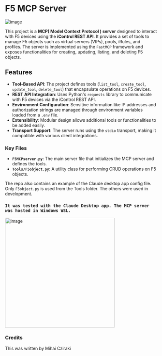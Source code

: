 # F5 MCP Server

![image](https://github.com/user-attachments/assets/5d4b7f73-c19c-4c3f-8222-184372f57381)

This project is a **MCP( Model Context Protocol ) server** designed to interact with F5 devices using the **iControl REST API**. It provides a set of tools to manage F5 objects such as virtual servers (VIPs), pools, iRules, and profiles. The server is implemented using the `FastMCP` framework and exposes functionalities for creating, updating, listing, and deleting F5 objects.

## Features

- **Tool-Based API**: The project defines tools (`list_tool`, `create_tool`, `update_tool`, `delete_tool`) that encapsulate operations on F5 devices.
- **REST API Integration**: Uses Python's `requests` library to communicate with F5 devices via the iControl REST API.
- **Environment Configuration**: Sensitive information like IP addresses and authorization strings are managed through environment variables loaded from a `.env` file.
- **Extensibility**: Modular design allows additional tools or functionalities to be added easily.
- **Transport Support**: The server runs using the `stdio` transport, making it compatible with various client integrations.

### Key Files

- **`F5MCPserver.py`**: The main server file that initializes the MCP server and defines the tools.
- **`Tools/F5object.py`**: A utility class for performing CRUD operations on F5 objects.

The repo also contains an example of the Claude desktop app config file.
Only `F5object.py` is used from the Tools folder. The others were used in development.

### `It was tested with the Claude Desktop app. The MCP server was hosted in Windows WSL.`


<img width="362" alt="image" src="https://github.com/user-attachments/assets/3b699569-e308-4955-9d47-05bc9706d7ee" />

### Credits
This was written by Mihai Cziraki

